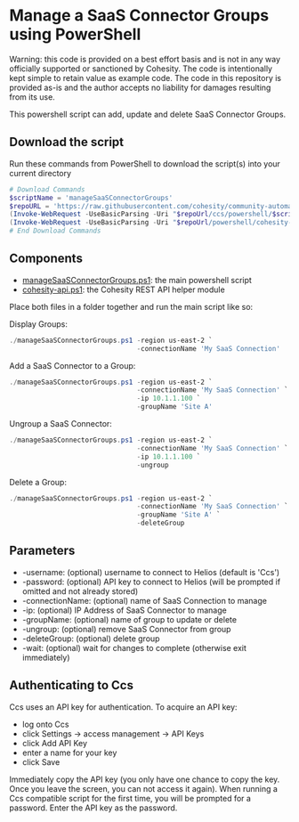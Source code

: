 # Manage a SaaS Connector Groups using PowerShell

Warning: this code is provided on a best effort basis and is not in any way officially supported or sanctioned by Cohesity. The code is intentionally kept simple to retain value as example code. The code in this repository is provided as-is and the author accepts no liability for damages resulting from its use.

This powershell script can add, update and delete SaaS Connector Groups.

## Download the script

Run these commands from PowerShell to download the script(s) into your current directory

```powershell
# Download Commands
$scriptName = 'manageSaaSConnectorGroups'
$repoURL = 'https://raw.githubusercontent.com/cohesity/community-automation-samples/main'
(Invoke-WebRequest -UseBasicParsing -Uri "$repoUrl/ccs/powershell/$scriptName/$scriptName.ps1").content | Out-File "$scriptName.ps1"; (Get-Content "$scriptName.ps1") | Set-Content "$scriptName.ps1"
(Invoke-WebRequest -UseBasicParsing -Uri "$repoUrl/powershell/cohesity-api/cohesity-api.ps1").content | Out-File cohesity-api.ps1; (Get-Content cohesity-api.ps1) | Set-Content cohesity-api.ps1
# End Download Commands
```

## Components

* [manageSaaSConnectorGroups.ps1](https://raw.githubusercontent.com/cohesity/community-automation-samples/main/ccs/powershell/manageSaaSConnectorGroups/manageSaaSConnectorGroups.ps1): the main powershell script
* [cohesity-api.ps1](https://raw.githubusercontent.com/cohesity/community-automation-samples/main/powershell/cohesity-api/cohesity-api.ps1): the Cohesity REST API helper module

Place both files in a folder together and run the main script like so:

Display Groups:

```powershell
./manageSaaSConnectorGroups.ps1 -region us-east-2 `
                                -connectionName 'My SaaS Connection'
```

Add a SaaS Connector to a Group:

```powershell
./manageSaaSConnectorGroups.ps1 -region us-east-2 `
                                -connectionName 'My SaaS Connection' `
                                -ip 10.1.1.100 `
                                -groupName 'Site A'
```

Ungroup a SaaS Connector:

```powershell
./manageSaaSConnectorGroups.ps1 -region us-east-2 `
                                -connectionName 'My SaaS Connection' `
                                -ip 10.1.1.100 `
                                -ungroup
```

Delete a Group:

```powershell
./manageSaaSConnectorGroups.ps1 -region us-east-2 `
                                -connectionName 'My SaaS Connection' `
                                -groupName 'Site A' `
                                -deleteGroup
```

## Parameters

* -username: (optional) username to connect to Helios (default is 'Ccs')
* -password: (optional) API key to connect to Helios (will be prompted if omitted and not already stored)
* -connectionName: (optional) name of SaaS Connection to manage
* -ip: (optional) IP Address of SaaS Connector to manage
* -groupName: (optional) name of group to update or delete
* -ungroup: (optional) remove SaaS Connector from group
* -deleteGroup: (optional) delete group
* -wait: (optional) wait for changes to complete (otherwise exit immediately)

## Authenticating to Ccs

Ccs uses an API key for authentication. To acquire an API key:

* log onto Ccs
* click Settings -> access management -> API Keys
* click Add API Key
* enter a name for your key
* click Save

Immediately copy the API key (you only have one chance to copy the key. Once you leave the screen, you can not access it again). When running a Ccs compatible script for the first time, you will be prompted for a password. Enter the API key as the password.
